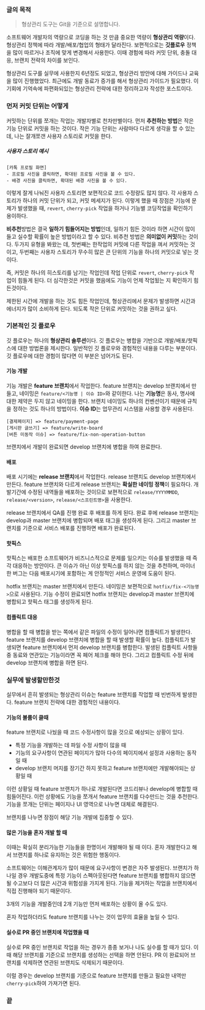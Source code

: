 ### 글의 목적
> 형상관리 도구는 Git을 기준으로 설명합니다.

소프트웨어 개발자의 역량으로 코딩을 하는 것 만큼 중요한 역량이 **형상관리 역량**이다.
형상관리 정책에 따라 개발/배포/협업의 형태가 달라진다.
보편적으로는 **깃플로우** 정책을 많이 따르거나 조직에 맞게 변경해서 사용한다.
이때 경험에 따라 커밋 단위, 충돌 대응, 브랜치 전략의 차이를 보인다.

형상관리 도구를 실무에 사용한지 6년정도 되었고, 형상관리 방안에 대해 가이드나 교육을 많이 진행했었다.
최근에도 개발 동료가 증가를 해서 형상관리 가이드가 필요했다.
이 기회에 기억속에 파편화되있는 형상관리 전략에 대한 정리하고자 작성한 포스트이다.

### 먼저 커밋 단위는 어떻게 
커밋하는 단위를 쪼개는 작업는 개발자별로 천차만별이다. 먼저 **추천하는 방법**은 작은 기능 단위로 커밋을 하는 것이다. 작은 기능 단위는 사람마다 다르게 생각을 할 수 있는 데, 나는 잘개쪼갠 사용자 스토리로 커밋을 한다.
##### 사용자 스토리 예시
```
[카톡 프로필 화면]
- 프로필 사진을 클릭하면, 확대된 프로필 사진을 볼 수 있다.
- 배경 사진을 클릭하면, 확대된 배경 사진을 볼 수 있다.
```

이렇게 잘게 나눠진 사용자 스토리면 보편적으로 코드 수정량도 많지 않다. 각 사용자 스토리가 하나의 커밋 단위가 되고, 커밋 메세지가 된다.
이렇게 했을 때 장점은 기능에 문제가 발생했을 때, `revert`, `cherry-pick` 작업을 하거나 기능별 코딩작업을 확인하기 용이하다.

**비추천**방법은 결국 **일하기 힘들어지는 방법**인데, 일하기 힘든 것이라 하면 시간이 많이 들고 실수할 확률이 높은 방법이라고 할 수 있다.
비추천 방법은 **의미없이 커밋**하는 것이다. 두가지 유형을 봐왔는 데, 첫번째는 한작업의 커밋에 다른 작업을 껴서 커밋하는 것이고, 두번째는 사용자 스토리가 무수히 많은 큰 단위의 기능을 하나의 커밋으로 넣는 것이다.

즉, 커밋은 하나의 히스토리를 남기는 작업인데 작업 단위로 `revert`, `cherry-pick` 작업이 힘들게 된다. 더 심각한것은 커밋을 했음에도 기능이 언제 작업됬는 지 확인하기 힘든것이다.

제한된 시간에 개발을 하는 것도 힘든 작업인데, 형상관리에서 문제가 발생하면 시간과 에너지가 많이 소비하게 된다. 되도록 작은 단위로 커밋하는 것을 권하고 싶다.

### 기본적인 깃 플로우
깃 플로우는 하나의 **형상관리 솔루션**이다. 깃 플로우는 병합을 기반으로 개발/배포/핫픽스에 대한 방법론을 제시한다.
일반적인 깃 플로우와 경험적인 내용을 다루는 부분이다. 깃 플로우에 대한 경험이 많다면 이 부분은 넘어가도 된다.

#### 기능 개발
기능 개발은 **feature 브랜치**에서 작업한다. feature 브랜치는 develop 브랜치에서 만들고, 네이밍은 `feature/<기능명 | 이슈 ID>`와 같이한다.
나는 **기능명**은 동사, 명사에 대한 제약은 두지 않고 네이밍을 한다. 브랜치 네이밍도 하나의 컨벤션이기 때문에 규칙을 정하는 것도 하나의 방법이다.
**이슈 ID**는 업무관리 시스템을 사용할 경우 사용된다.

```
[결제페이지] => feature/payment-page
[게시판 글쓰기] => feature/write-board
[버튼 미동작 이슈] => feature/fix-non-operation-button
```

브랜치에서 개발이 완료되면 develop 브랜치에 병합을 하여 완료한다.

#### 배포
배포 시기에는 **release 브랜치**에서 작업한다. release 브랜치도 develop 브랜치에서 만든다. feature 브랜치와 다르게 release 브랜치는 **확실한 네이밍 정책**이 필요하다. 개발기간에 수정된 내역들을 배포하는 것이므로 보편적으로 `release/YYYYMMDD`, `release/<version>`, `release/<스프린트명>`을 사용한다.

release 브랜치에서 QA를 진행 완료 후 배포를 하게 된다. 완료 후에 release 브랜치는 develop과 master 브랜치에 병합되며 배포 태그을 생성하게 된다. 그리고 master 브랜치를 기준으로 서비스 배포를 진행하면 배포가 완료된다.

#### 핫픽스
핫픽스는 배포한 소프트웨어가 비즈니스적으로 문제를 일으키는 이슈를 발생했을 때 즉각 대응하는 방안이다. 큰 이슈가 아닌 이상 핫픽스를 하지 않는 것을 추천하며, 마이너한 버그는 다음 배포시기에 포함하는 게 안정적인 서비스 운영에 도움이 된다.

hotfix 브랜치는 master 브랜치에서 만든다. 네이밍은 보편적으로 `hotfix/fix-<기능명>`으로 사용된다. 기능 수정이 완료되면 hotfix 브랜치는 develop과 master 브랜치에 병합되고 핫픽스 태그를 생성하게 된다.

#### 컴플릭트 대응
병합을 할 때 병합을 받는 쪽에서 같은 파일의 수정이 일어나면 컴플릭트가 발생한다.
feature 브랜치를 develop 브랜치에 병합을 할 때 발생할 확률이 높다.
컴플릭트가 발생되면 feature 브랜치에서 먼저 develop 브랜치를 병합한다.
발생된 컴플릭트 사항들중 동료와 연관있는 기능이라면 꼭 페어 체크를 해야 한다.
그리고 컴플릭트 수정 뒤에 develop 브랜치에 병합을 하면 된다.

### 실무에 발생할만한것
실무에서 흔히 발생되는 형상관리 이슈는 feature 브랜치를 작업할 때 빈번하게 발생한다.
feature 브랜치 전략에 대한 경험적인 내용이다.

#### 기능의 볼륨이 클때
feature 브랜치로 나눴을 때 코드 수정사항이 많을 것으로 예상되는 상황이 있다.
- 특정 기능을 개발하는 데 파일 수정 사항이 많을 때
- 기능의 요구사항이 연관된 페이지가 많아 다수의 페이지에서 설정과 사용하는 동작일 때
- develop 브랜치 머지를 장기간 하지 못하고 feature 브랜치에만 개발해야되는 상황일 때

이런 상황일 때 feature 브랜치가 하나로 개발된다면 코드리뷰나 develop에 병합할 때 힘들어진다. 이런 상황에도 기능을 쪼개서 feature 브랜치를 다수만드는 것을 추천한다. 기능을 쪼개는 단위는 페이지나 UI 영역으로 나누면 대체로 해결된다.

브랜치를 나누면 장점이 해당 기능 개발에 집중할 수 있다.

#### 많은 기능을 혼자 개발 할 때
이때는 확실히 분리가능한 기능들을 한명이서 개발해야 될 때 이다. 혼자 개발한다고 해서 브랜치를 하나로 유지하는 것은 위험한 행동이다.

소프트웨어는 이해관계자가 많이 때문에 요구사항이 변경은 자주 발생된다. 브랜치가 하나일 경우 개발도중에 특정 기능이 스펙아웃된다면 feature 브랜치를 병합하지 않으면 될 수고보다 더 많은 시간과 위험성을 가지게 된다. 기능을 제거하는 작업을 브랜치에서 직접 진행해야 되기 때문이다.

3개의 기능을 개발중인데 2개 기능만 먼저 배포하는 상황이 올 수도 있다.

혼자 작업하더라도 feature 브랜치를 나누는 것이 업무의 효율을 높일 수 있다.

#### 실수로 PR 중인 브랜치에 작업했을 때
실수로 PR 중인 브랜치로 작업을 하는 경우가 종종 보거나 나도 실수를 할 때가 있다.
이때 해당 브랜치를 기준으로 브랜치를 생성하는 선택을 하면 안된다. PR 이 완료되어 브랜치를 삭제하면 연관된 브랜치도 삭제되기 때문이다.

이럴 경우는 develop 브랜치를 기준으로 feature 브랜치를 만들고 필요한 내역만 `cherry-pick`하여 가져가면 된다.

### 끝